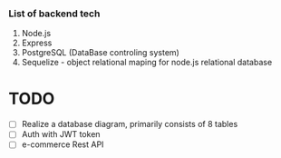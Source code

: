 ### List of backend tech
1. Node.js
2. Express
3. PostgreSQL (DataBase controling system)
4. Sequelize - object relational maping for node.js relational database

# TODO 

- [ ] Realize a database diagram, primarily consists of 8 tables
- [ ] Auth with JWT token
- [ ] e-commerce Rest API 